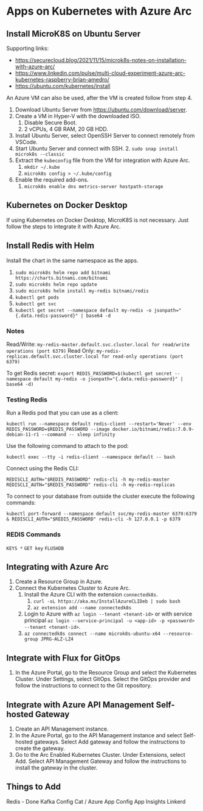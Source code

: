 # Apps on Kubernetes with Azure Arc

## Install MicroK8S on Ubuntu Server

Supporting links:

- <https://securecloud.blog/2021/11/15/microk8s-notes-on-installation-with-azure-arc/>
- <https://www.linkedin.com/pulse/multi-cloud-experiment-azure-arc-kubernetes-raspberry-brian-amedro/>
- <https://ubuntu.com/kubernetes/install>

An Azure VM can also be used, after the VM is created follow from step 4.

1. Download Ubuntu Server from <https://ubuntu.com/download/server>.
2. Create a VM in Hyper-V with the downloaded ISO.
   1. Disable Secure Boot.
   2. 2 vCPUs, 4 GB RAM, 20 GB HDD.
3. Install Ubuntu Server, select OpenSSH Server to connect remotely from VSCode.
4. Start Ubuntu Server and connect with SSH.
   2. `sudo snap install microk8s --classic`
5. Extract the `kubeconfig` file from the VM for integration with Azure Arc.
   1. `mkdir ~/.kube`
   2. `microk8s config > ~/.kube/config`
6. Enable the required add-ons.
   1. `microk8s enable dns metrics-server hostpath-storage`

## Kubernetes on Docker Desktop

If using Kubernetes on Docker Desktop, MicroK8S is not necessary.
Just follow the steps to integrate it with Azure Arc.

## Install Redis with Helm

Install the chart in the same namespace as the apps.

1. `sudo microk8s helm repo add bitnami https://charts.bitnami.com/bitnami`
2. `sudo microk8s helm repo update`
3. `sudo microk8s helm install my-redis bitnami/redis`
4. `kubectl get pods`
5. `kubectl get svc`
6. `kubectl get secret --namespace default my-redis -o jsonpath="{.data.redis-password}" | base64 -d`

### Notes

Read/Write: `my-redis-master.default.svc.cluster.local for read/write operations (port 6379)`
Read Only: `my-redis-replicas.default.svc.cluster.local for read-only operations (port 6379)`

To get Redis secret: `export REDIS_PASSWORD=$(kubectl get secret --namespace default my-redis -o jsonpath="{.data.redis-password}" | base64 -d)`

### Testing Redis

Run a Redis pod that you can use as a client:

`kubectl run --namespace default redis-client --restart='Never' --env REDIS_PASSWORD=$REDIS_PASSWORD --image docker.io/bitnami/redis:7.0.9-debian-11-r1 --command -- sleep infinity`

Use the following command to attach to the pod:

`kubectl exec --tty -i redis-client --namespace default -- bash`

Connect using the Redis CLI:

`REDISCLI_AUTH="$REDIS_PASSWORD" redis-cli -h my-redis-master`
`REDISCLI_AUTH="$REDIS_PASSWORD" redis-cli -h my-redis-replicas`

To connect to your database from outside the cluster execute the following commands:

`kubectl port-forward --namespace default svc/my-redis-master 6379:6379 & REDISCLI_AUTH="$REDIS_PASSWORD" redis-cli -h 127.0.0.1 -p 6379`

### REDIS Commands

`KEYS *`
`GET key`
`FLUSHDB`

## Integrating with Azure Arc

1. Create a Resource Group in Azure.
2. Connect the Kubernetes Cluster to Azure Arc.
   1. Install the Azure CLI with the extension `connectedk8s`.
      1. `curl -sL https://aka.ms/InstallAzureCLIDeb | sudo bash`
      2. `az extension add --name connectedk8s`
   2. Login to Azure with `az login --tenant <tenant-id>` or with service principal `az login --service-principal -u <app-id> -p <password> --tenant <tenant-id>`.
   3. `az connectedk8s connect --name microk8s-ubuntu-x64 --resource-group JPRG-ALZ-LZ4`

## Integrate with Flux for GitOps

1. In the Azure Portal, go to the Resource Group and select the Kubernetes Cluster. Under Settings, select GitOps. Select the GitOps provider and follow the instructions to connect to the Git repository.

## Integrate with Azure API Management Self-hosted Gateway

1. Create an API Management instance.
2. In the Azure Portal, go to the API Management instance and select Self-hosted gateways. Select Add gateway and follow the instructions to create the gateway.
3. Go to the Arc Enabled Kubernetes Cluster. Under Extensions, select Add. Select API Management Gateway and follow the instructions to install the gateway in the cluster.

## Things to Add

Redis - Done
Kafka
Config Cat / Azure App Config
App Insights
Linkerd
